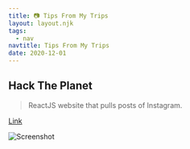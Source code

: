 ```yaml
---
title: 📷 Tips From My Trips
layout: layout.njk
tags:
  - nav
navtitle: Tips From My Trips
date: 2020-12-01
---
```


## Hack The Planet

> ReactJS website that pulls posts of Instagram.

[Link](https://tfmt.vercel.app)

![Screenshot](../img/tfmt.png)
